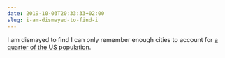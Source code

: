 ```yaml
---
date: 2019-10-03T20:33:33+02:00
slug: i-am-dismayed-to-find-i
---
```

I am dismayed to find I can only remember enough cities to account for [a quarter of the US population](https://iafisher.com/projects/cities/share/45rKh-y9z93U04FVBpchFD87hp8FOl4x73l2vlYr3wc).

